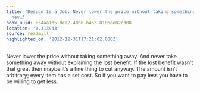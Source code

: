 ```yaml
---
title: 'Design Is a Job: Never lower the price without taking something away. And
  nev…'
book_uuid: e34aa1d5-8ca2-4860-b453-8106ee82c308
location: '0.313943'
source: readmill
highlighted_on: '2012-12-31T17:21:02.000Z'
---
```


Never lower the price without taking something away. And never take something away without explaining the lost benefit. If the lost benefit wasn’t that great then maybe it’s a fine thing to cut anyway. The amount isn’t arbitrary; every item has a set cost. So if you want to pay less you have to be willing to get less.